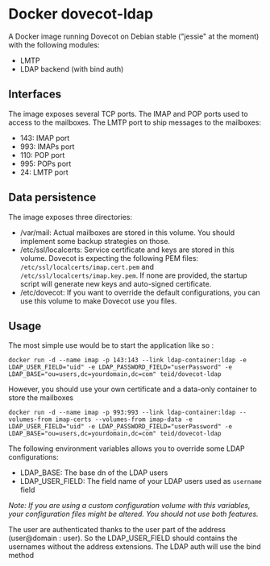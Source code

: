 Docker dovecot-ldap
===================

A Docker image running Dovecot on Debian stable ("jessie" at the moment) with the following modules:
* LMTP
* LDAP backend (with bind auth)

Interfaces
----------

The image exposes several TCP ports. The IMAP and POP ports used to access to the mailboxes. The LMTP port to ship messages to the mailboxes:

* 143: IMAP port
* 993: IMAPs port
* 110: POP port
* 995: POPs port
* 24: LMTP port

Data persistence
----------------

The image exposes three directories:
* /var/mail: Actual mailboxes are stored in this volume. You should implement some backup strategies on those.
* /etc/ssl/localcerts: Service certificate and keys are stored in this volume. Dovecot is expecting the following PEM files: `/etc/ssl/localcerts/imap.cert.pem` and `/etc/ssl/localcerts/imap.key.pem`. If none are provided, the startup script will generate new keys and auto-signed certificate.
* /etc/dovecot: If you want to override the default configurations, you can use this volume to make Dovecot use you files.

Usage
-----

The most simple use would be to start the application like so :

    docker run -d --name imap -p 143:143 --link ldap-container:ldap -e LDAP_USER_FIELD="uid" -e LDAP_PASSWORD_FIELD="userPassword" -e LDAP_BASE="ou=users,dc=yourdomain,dc=com" teid/dovecot-ldap

However, you should use your own certificate and a data-only container to store the mailboxes

    docker run -d --name imap -p 993:993 --link ldap-container:ldap --volumes-from imap-certs --volumes-from imap-data -e LDAP_USER_FIELD="uid" -e LDAP_PASSWORD_FIELD="userPassword" -e LDAP_BASE="ou=users,dc=yourdomain,dc=com" teid/dovecot-ldap

The following environment variables allows you to override some LDAP configurations:
* LDAP_BASE: The base dn of the LDAP users
* LDAP_USER_FIELD: The field name of your LDAP users used as `username` field

*Note: If you are using a custom configuration volume with this variables, your configuration files might be altered. You should not use both features.*

The user are authenticated thanks to the user part of the address (user@domain : user). So the LDAP_USER_FIELD should contains the usernames without the address extensions. The LDAP auth will use the bind method